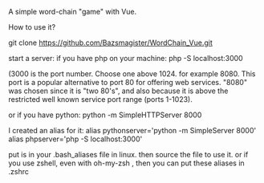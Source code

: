 A simple word-chain "game" with Vue.

How to use it?

git clone https://github.com/Bazsmagister/WordChain_Vue.git

start a server:
if you have php on your machine:
php -S localhost:3000

(3000 is the port number. Choose one above 1024. for example 8080.
This port is a popular alternative to port 80 for offering web services. "8080" was chosen since it is "two 80's", and also because it is above the restricted well known service port range (ports 1-1023).

or if you have python:
python -m SimpleHTTPServer 8000

I created an alias for it:
alias pythonserver='python -m SimpleServer 8000'
alias phpserver='php -S localhost:3000'

put is in your .bash_aliases file in linux. then source the file to use it.
or if you use zshell, even with oh-my-zsh , then you can put these aliases in .zshrc
